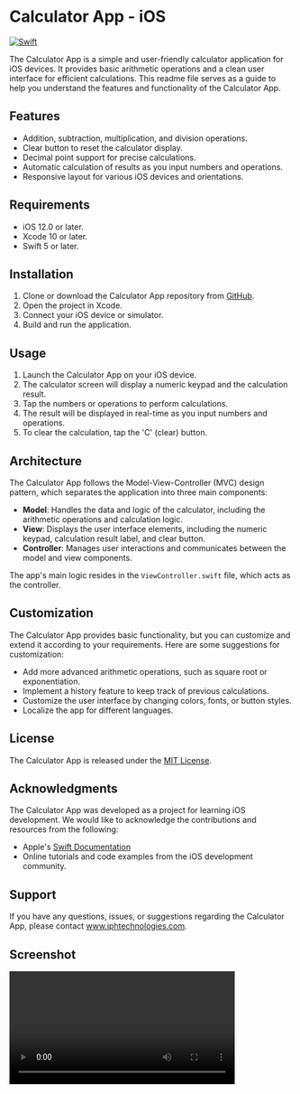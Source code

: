 # Calculator App - iOS
[![Swift](https://img.shields.io/badge/swift-%2320232a.svg?style=for-the-badge&logo=swift&logoColor=%23F05138)](https://swift.org/)


The Calculator App is a simple and user-friendly calculator application for iOS devices. It provides basic arithmetic operations and a clean user interface for efficient calculations. This readme file serves as a guide to help you understand the features and functionality of the Calculator App.

## Features

- Addition, subtraction, multiplication, and division operations.
- Clear button to reset the calculator display.
- Decimal point support for precise calculations.
- Automatic calculation of results as you input numbers and operations.
- Responsive layout for various iOS devices and orientations.

## Requirements

- iOS 12.0 or later.
- Xcode 10 or later.
- Swift 5 or later.

## Installation

1. Clone or download the Calculator App repository from [GitHub]().
2. Open the project in Xcode.
3. Connect your iOS device or simulator.
4. Build and run the application.

## Usage

1. Launch the Calculator App on your iOS device.
2. The calculator screen will display a numeric keypad and the calculation result.
3. Tap the numbers or operations to perform calculations.
4. The result will be displayed in real-time as you input numbers and operations.
5. To clear the calculation, tap the 'C' (clear) button.

## Architecture

The Calculator App follows the Model-View-Controller (MVC) design pattern, which separates the application into three main components:

- **Model**: Handles the data and logic of the calculator, including the arithmetic operations and calculation logic.
- **View**: Displays the user interface elements, including the numeric keypad, calculation result label, and clear button.
- **Controller**: Manages user interactions and communicates between the model and view components.

The app's main logic resides in the `ViewController.swift` file, which acts as the controller.

## Customization

The Calculator App provides basic functionality, but you can customize and extend it according to your requirements. Here are some suggestions for customization:

- Add more advanced arithmetic operations, such as square root or exponentiation.
- Implement a history feature to keep track of previous calculations.
- Customize the user interface by changing colors, fonts, or button styles.
- Localize the app for different languages.

## License

The Calculator App is released under the [MIT License](LICENSE).

## Acknowledgments

The Calculator App was developed as a project for learning iOS development. We would like to acknowledge the contributions and resources from the following:

- Apple's [Swift Documentation](https://developer.apple.com/documentation/swift)
- Online tutorials and code examples from the iOS development community.

## Support

If you have any questions, issues, or suggestions regarding the Calculator App, please contact www.iphtechnologies.com.

## Screenshot

<video src="https://github.com/user-attachments/assets/3dfada42-a20e-4fb9-8e89-0c89eed750e3" width="400"></vide>
